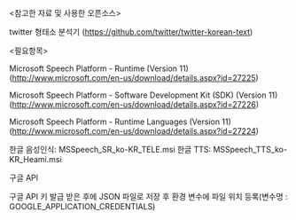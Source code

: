 <참고한 자료 및 사용한 오픈소스>

twitter 형태소 분석기
(https://github.com/twitter/twitter-korean-text)

<필요항목>

Microsoft Speech Platform - Runtime (Version 11)
(http://www.microsoft.com/en-us/download/details.aspx?id=27225)

Microsoft Speech Platform - Software Development Kit (SDK) (Version 11)
(http://www.microsoft.com/en-us/download/details.aspx?id=27226)

Microsoft Speech Platform - Runtime Languages (Version 11)
(http://www.microsoft.com/en-us/download/details.aspx?id=27224)

한글 음성인식: MSSpeech_SR_ko-KR_TELE.msi
한글 TTS: MSSpeech_TTS_ko-KR_Heami.msi


구글 API

구글 API 키 발급 받은 후에 JSON 파일로 저장 후 환경 변수에 파일 위치 등록(변수명 : GOOGLE_APPLICATION_CREDENTIALS)


